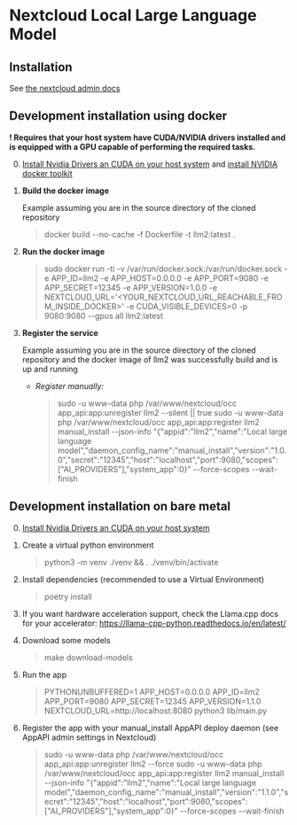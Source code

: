 # Nextcloud Local Large Language Model

## Installation
See [the nextcloud admin docs](https://docs.nextcloud.com/server/latest/admin_manual/ai/index.html)


## Development installation using docker

**! Requires that your host system have CUDA/NVIDIA drivers installed and is equipped with a GPU capable of performing the required tasks.**

0. [Install Nvidia Drivers an CUDA on your host system](https://gist.github.com/denguir/b21aa66ae7fb1089655dd9de8351a202) and [install NVIDIA docker toolkit](https://stackoverflow.com/questions/25185405/using-gpu-from-a-docker-container) 

1. **Build the docker image**

   Example assuming you are in the source directory of the cloned repository

   > docker build --no-cache -f Dockerfile -t llm2:latest .



2. **Run the docker image**

   > sudo docker run -ti -v /var/run/docker.sock:/var/run/docker.sock -e APP_ID=llm2 -e APP_HOST=0.0.0.0 -e APP_PORT=9080 -e APP_SECRET=12345 -e APP_VERSION=1.0.0 -e NEXTCLOUD_URL='<YOUR_NEXTCLOUD_URL_REACHABLE_FROM_INSIDE_DOCKER>' -e CUDA_VISIBLE_DEVICES=0 -p 9080:9080 --gpus all llm2:latest



3. **Register the service**

   Example assuming you are in the source directory of the cloned repository and the docker image of llm2 was successfully build and is up and running

    - *Register manually:*

      > sudo -u www-data php /var/www/nextcloud/occ app_api:app:unregister llm2 --silent || true
      sudo -u www-data php /var/www/nextcloud/occ app_api:app:register llm2 manual_install --json-info "{\"appid\":\"llm2\",\"name\":\"Local large language model\",\"daemon_config_name\":\"manual_install\",\"version\":\"1.0.0\",\"secret\":\"12345\",\"host\":\"localhost\",\"port\":9080,\"scopes\":[\"AI_PROVIDERS\"],\"system_app\":0}" --force-scopes --wait-finish

## Development installation on bare metal

0. [Install Nvidia Drivers an CUDA on your host system](https://gist.github.com/denguir/b21aa66ae7fb1089655dd9de8351a202)

1. Create a virtual python environment

    > python3 -m venv ./venv && . ./venv/bin/activate

2. Install dependencies (recommended to use a Virtual Environment)
    
    > poetry install

3. If you want hardware acceleration support, check the Llama.cpp docs for your accelerator: https://llama-cpp-python.readthedocs.io/en/latest/

4. Download some models

    > make download-models

4. Run the app

    > PYTHONUNBUFFERED=1 APP_HOST=0.0.0.0 APP_ID=llm2 APP_PORT=9080 APP_SECRET=12345 APP_VERSION=1.1.0 NEXTCLOUD_URL=http://localhost:8080 python3 lib/main.py

5. Register the app with your manual_install AppAPI deploy daemon (see AppAPI admin settings in Nextcloud)

   > sudo -u www-data php /var/www/nextcloud/occ app_api:app:unregister llm2 --force
   sudo -u www-data php /var/www/nextcloud/occ app_api:app:register llm2 manual_install --json-info "{\"appid\":\"llm2\",\"name\":\"Local large language model\",\"daemon_config_name\":\"manual_install\",\"version\":\"1.1.0\",\"secret\":\"12345\",\"host\":\"localhost\",\"port\":9080,\"scopes\":[\"AI_PROVIDERS\"],\"system_app\":0}" --force-scopes --wait-finish
